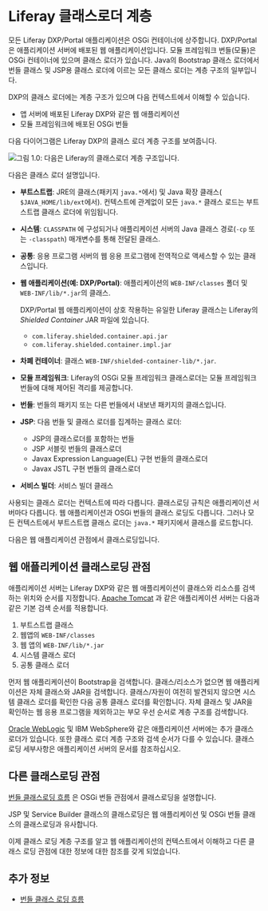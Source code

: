 # Liferay 클래스로더 계층

모든 Liferay DXP/Portal 애플리케이션은 OSGi 컨테이너에 상주합니다. DXP/Portal은 애플리케이션 서버에 배포된 웹 애플리케이션입니다. 모듈 프레임워크 번들(모듈)은 OSGi 컨테이너에 있으며 클래스 로더가 있습니다. Java의 Bootstrap 클래스 로더에서 번들 클래스 및 JSP용 클래스 로더에 이르는 모든 클래스 로더는 계층 구조의 일부입니다.

DXP의 클래스 로더에는 계층 구조가 있으며 다음 컨텍스트에서 이해할 수 있습니다.

* 앱 서버에 배포된 Liferay DXP와 같은 웹 애플리케이션
* 모듈 프레임워크에 배포된 OSGi 번들

다음 다이어그램은 Liferay DXP의 클래스 로더 계층 구조를 보여줍니다.

![그림 1.0: 다음은 Liferay의 클래스로더 계층 구조입니다.](./liferay-classloader-hierarchy/images/01.png)

다음은 클래스 로더 설명입니다.

* **부트스트랩**: JRE의 클래스(패키지 `java.*`에서) 및 Java 확장 클래스( `$JAVA_HOME/lib/ext`에서). 컨텍스트에 관계없이 모든 `java.*` 클래스 로드는 부트스트랩 클래스 로더에 위임됩니다.

* **시스템**: `CLASSPATH` 에 구성되거나 애플리케이션 서버의 Java 클래스 경로(`-cp` 또는 `-classpath`) 매개변수를 통해 전달된 클래스.

* **공통**: 응용 프로그램 서버의 웹 응용 프로그램에 전역적으로 액세스할 수 있는 클래스입니다.

* **웹 애플리케이션(예: DXP/Portal)**: 애플리케이션의 `WEB-INF/classes` 폴더 및 `WEB-INF/lib/*.jar`의 클래스.

    DXP/Portal 웹 애플리케이션이 상호 작용하는 유일한 Liferay 클래스는 Liferay의 *Shielded Container* JAR 파일에 있습니다.

    * `com.liferay.shielded.container.api.jar`
    * `com.liferay.shielded.container.impl.jar`

* **차폐 컨테이너**: 클래스 `WEB-INF/shielded-container-lib/*.jar`.

* **모듈 프레임워크**: Liferay의 OSGi 모듈 프레임워크 클래스로더는 모듈 프레임워크 번들에 대해 제어된 격리를 제공합니다.

* **번들**: 번들의 패키지 또는 다른 번들에서 내보낸 패키지의 클래스입니다.

* **JSP**: 다음 번들 및 클래스 로더를 집계하는 클래스 로더:

    * JSP의 클래스로더를 포함하는 번들
    * JSP 서블릿 번들의 클래스로더
    * Javax Expression Language(EL) 구현 번들의 클래스로더
    * Javax JSTL 구현 번들의 클래스로더

* **서비스 빌더**: 서비스 빌더 클래스

사용되는 클래스 로더는 컨텍스트에 따라 다릅니다. 클래스로딩 규칙은 애플리케이션 서버마다 다릅니다. 웹 애플리케이션과 OSGi 번들의 클래스 로딩도 다릅니다. 그러나 모든 컨텍스트에서 부트스트랩 클래스 로더는 `java.*` 패키지에서 클래스를 로드합니다.

다음은 웹 애플리케이션 관점에서 클래스로딩입니다.

## 웹 애플리케이션 클래스로딩 관점

애플리케이션 서버는 Liferay DXP와 같은 웹 애플리케이션이 클래스와 리소스를 검색하는 위치와 순서를 지정합니다. [Apache Tomcat](https://tomcat.apache.org/tomcat-9.0-doc/class-loader-howto.html) 과 같은 애플리케이션 서버는 다음과 같은 기본 검색 순서를 적용합니다.

1. 부트스트랩 클래스
1. 웹앱의 `WEB-INF/classes`
1. 웹 앱의 `WEB-INF/lib/*.jar`
1. 시스템 클래스 로더
1. 공통 클래스 로더

먼저 웹 애플리케이션이 Bootstrap을 검색합니다. 클래스/리소스가 없으면 웹 애플리케이션은 자체 클래스와 JAR을 검색합니다. 클래스/자원이 여전히 발견되지 않으면 시스템 클래스 로더를 확인한 다음 공통 클래스 로더를 확인합니다. 자체 클래스 및 JAR을 확인하는 웹 응용 프로그램을 제외하고는 부모 우선 순서로 계층 구조를 검색합니다.

[Oracle WebLogic](https://docs.oracle.com/cd/E19501-01/819-3659/beadf/index.html) 및 IBM WebSphere와 같은 애플리케이션 서버에는 추가 클래스로더가 있습니다. 또한 클래스 로더 계층 구조와 검색 순서가 다를 수 있습니다. 클래스 로딩 세부사항은 애플리케이션 서버의 문서를 참조하십시오.

## 다른 클래스로딩 관점

[번들 클래스로딩 흐름](./bundle-classloading-flow.md) 은 OSGi 번들 관점에서 클래스로딩을 설명합니다.

JSP 및 Service Builder 클래스의 클래스로딩은 웹 애플리케이션 및 OSGi 번들 클래스의 클래스로딩과 유사합니다.

이제 클래스 로딩 계층 구조를 알고 웹 애플리케이션의 컨텍스트에서 이해하고 다른 클래스 로딩 관점에 대한 정보에 대한 참조를 갖게 되었습니다.

## 추가 정보

* [번들 클래스 로딩 흐름](./bundle-classloading-flow.md)